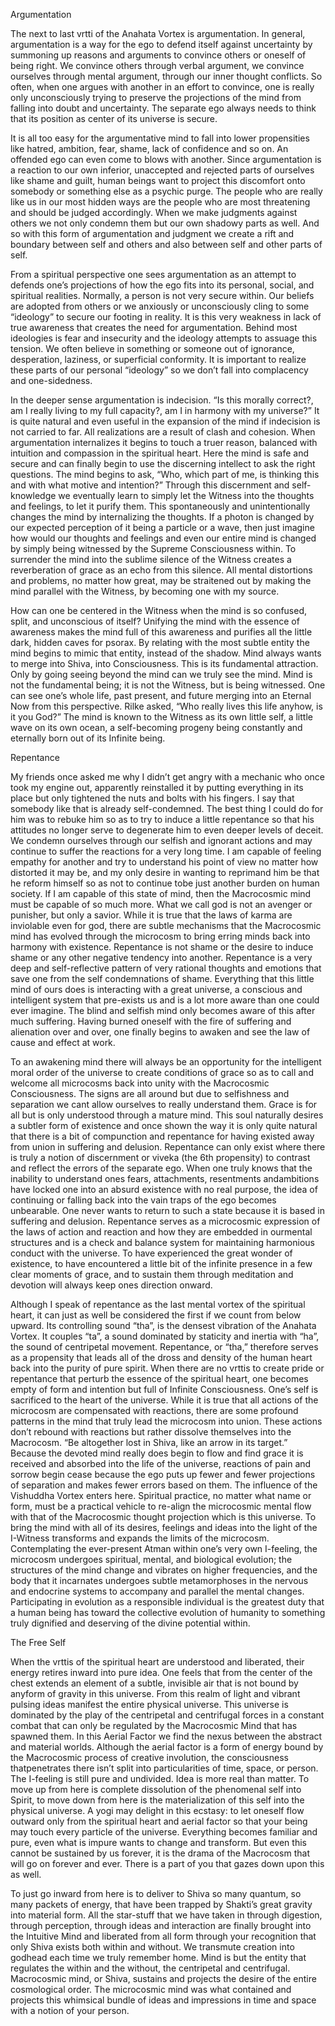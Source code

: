 
Argumentation

The next to last vrtti of the Anahata Vortex is argumentation. In general, argumentation is a way for the ego to defend itself against uncertainty by summoning up reasons and arguments to convince others or oneself of being right. We convince others through verbal argument, we convince ourselves through mental argument, through our inner thought conflicts. So often, when one argues with another in an effort to convince, one is really only unconsciously trying to preserve the projections of the mind from falling into doubt and uncertainty. The separate ego always needs to think that its position as center of its universe is secure.

It is all too easy for the argumentative mind to fall into lower propensities like hatred, ambition, fear, shame, lack of confidence and so on. An offended ego can even come to blows with another. Since argumentation is a reaction to our own inferior, unaccepted and rejected parts of ourselves like shame and guilt, human beings want to project this discomfort onto somebody or something else as a psychic purge. The people who are really like us in our most hidden ways are the people who are most threatening and should be judged accordingly. When we make judgments against others we not only condemn them but our own shadowy parts as well. And so with this form of argumentation and judgment we create a rift and boundary between self and others and also between self and other parts of self.

From a spiritual perspective one sees argumentation as an attempt to defends one’s projections of how the ego fits into its personal, social, and spiritual realities. Normally, a person is not very secure within. Our beliefs are adopted from others or we anxiously or unconsciously cling to some “ideology” to secure our footing in reality. It is this very weakness in lack of true awareness that creates the need for argumentation. Behind most ideologies is fear and insecurity and the ideology attempts to assuage this tension. We often believe in something or someone out of ignorance, desperation, laziness, or superficial conformity. It is important to realize these parts of our personal “ideology” so we don’t fall into complacency and one-sidedness.

In the deeper sense argumentation is indecision. “Is this morally correct?, am I really living to my full capacity?, am I in harmony with my universe?” It is quite natural and even useful in the expansion of the mind if indecision is not carried to far. All realizations are a result of clash and cohesion. When argumentation internalizes it begins to touch a truer reason, balanced with intuition and compassion in the spiritual heart. Here the mind is safe and secure and can finally begin to use the discerning intellect to ask the right questions. The mind begins to ask, “Who, which part of me, is thinking this and with what motive and intention?” Through this discernment and self-knowledge we eventually learn to simply let the Witness into the thoughts and feelings, to let it purify them. This spontaneously and unintentionally changes the mind by internalizing the thoughts. If a photon is changed by our expected perception of it being a particle or a wave, then just imagine how would our thoughts and feelings and even our entire mind is changed by simply being witnessed by the Supreme Consciousness within. To surrender the mind into the sublime silence of the Witness creates a reverberation of grace as an echo from this silence. All mental distortions and problems, no matter how great, may be straitened out by  making the mind parallel with the Witness, by becoming one with my source.

How can one be centered in the Witness when the mind is so confused, split, and unconscious of itself? Unifying the mind with the essence of awareness makes the mind full of this awareness and purifies all the little dark, hidden caves for psorax. By relating with the most subtle entity the mind begins to mimic that entity, instead of the shadow. Mind always wants to merge into Shiva, into Consciousness. This is its fundamental attraction.  Only by going seeing beyond the mind can we truly see the mind. Mind is not the fundamental being; it is not the Witness, but is being witnessed.  One can see one’s whole life, past present, and future merging into an Eternal Now from this perspective. Rilke asked, “Who really lives this  life anyhow, is it you God?” The mind is known to the Witness as its own little self, a little wave on its own ocean, a self-becoming progeny being constantly and eternally born out of its Infinite being.

Repentance

My friends once asked me why I didn’t get angry with a mechanic who once took my engine out, apparently reinstalled it by putting everything in its place but only tightened the nuts and bolts with his fingers. I say that somebody like that is already self-condemned. The best thing I could do for him was to rebuke him so as to try to induce a little repentance so that his attitudes no longer serve to degenerate him to even deeper levels of deceit. We condemn ourselves through our selfish and ignorant actions and may continue to suffer the reactions for a very long time.  I am capable of feeling empathy for another and try to understand his point of view no matter how distorted it may be, and my only desire in wanting to reprimand him be that he reform himself so as not to continue tobe just another burden on human society. If I am capable of this state of mind, then the Macrocosmic mind must be capable of so much more. What we call god is not an avenger or punisher, but only a savior. While it is true that the laws of karma are inviolable even for god, there are subtle mechanisms that the Macrocosmic mind has evolved through the microcosm to bring erring minds back into harmony with existence. Repentance is not shame or the desire to induce shame or any other negative tendency into another. Repentance is a very deep and self-reflective pattern of very rational thoughts and emotions that save one from the self condemnations of shame. Everything that this little mind of ours does is interacting with a great universe, a conscious and intelligent system that pre-exists us and is a lot more aware than one could ever imagine. The blind and selfish mind only becomes aware of this after much suffering. Having burned oneself with the fire of suffering and alienation over and over, one finally begins to awaken and see the law of cause and effect at work.

To an awakening mind there will always be an opportunity for the intelligent moral order of the universe to create conditions of grace so as to call and welcome all microcosms back into unity with the Macrocosmic Consciousness. The signs are all around but due to selfishness and separation we cant allow ourselves to really understand them. Grace is for all but is only understood through a mature mind. This soul naturally desires a subtler form of existence and once shown the way it is only quite natural that there is a bit of compunction and repentance for having existed away from union in suffering and delusion. Repentance can only exist where there is truly a notion of discernment or viveka (the 6th propensity) to contrast and reflect the errors of the separate ego. When one truly knows that the inability to understand ones fears, attachments, resentments andambitions have locked one into an absurd existence with no real  purpose, the idea of continuing or falling back into the vain traps of the ego becomes unbearable. One never wants to return to such a state because it is based in suffering and delusion. Repentance serves as a microcosmic expression of the laws of action and reaction and how they are embedded in ourmental structures and is a check and balance system for maintaining harmonious conduct with the universe. To have experienced the great wonder of existence, to have encountered a little bit of the infinite presence in a few clear moments of grace, and to sustain them through meditation and devotion will always keep ones direction onward.

Although I speak of repentance as the last mental vortex of the spiritual heart, it can just as well be considered the first if we count from below upward. Its controlling sound “tha”, is the densest vibration of the Anahata Vortex. It couples “ta”, a sound dominated by staticity and inertia with “ha”, the sound of centripetal movement. Repentance, or “tha,” therefore serves as a propensity that leads all of the dross and density of the human heart back into the purity of pure spirit. When there are no vrttis to create pride or repentance that perturb the essence of the spiritual heart, one becomes empty of form and intention but full of Infinite Consciousness. One’s self is sacrificed to the heart of the universe. While it is true that all actions of the microcosm are compensated with reactions, there are some profound patterns in the mind that truly lead the microcosm into union. These actions don’t rebound with reactions but rather dissolve themselves into the Macrocosm. “Be altogether lost in Shiva, like an arrow in its target.” Because the devoted mind really does begin to flow and find grace it is received and absorbed into the life of the
universe, reactions of pain and sorrow begin cease because the ego puts up fewer and fewer projections of separation and makes fewer errors based on them. The influence of the Vishuddha Vortex enters here. Spiritual practice, no matter what name or form, must be a practical vehicle to re-align the microcosmic mental flow with that of the Macrocosmic thought projection which is this universe. To bring the mind with all of its desires, feelings and ideas into the light of the I-Witness transforms and expands the limits of the microcosm. Contemplating the ever-present Atman within one’s very own I-feeling, the microcosm undergoes spiritual, mental, and biological evolution; the structures of the mind change and vibrates on higher frequencies, and the body that it incarnates undergoes subtle metamorphoses in the nervous and endocrine systems to accompany and parallel the mental changes. Participating in evolution as a responsible individual is the greatest duty that a human being has toward the collective evolution of humanity to something truly dignified and deserving of the divine potential within.

The Free Self

When the vrttis of the spiritual heart are understood and liberated, their energy retires inward into pure idea. One feels that from the center of the chest extends an element of a subtle, invisible air that is not bound by anyform of gravity in this universe. From this realm of light and vibrant pulsing ideas manifest the entire physical universe. This universe is dominated by the play of the centripetal and centrifugal forces in a constant combat that can only be regulated by the Macrocosmic Mind that has spawned them. In this Aerial Factor we find the nexus between the abstract and material worlds. Although the aerial factor is a form of energy bound by the Macrocosmic process of creative involution, the consciousness thatpenetrates there isn’t split into particularities of time, space, or person. The I-feeling is still pure and undivided. Idea is more real than matter. To move up from here is complete dissolution of the phenomenal self into Spirit, to move down from here is the materialization of this self into the physical universe.
A yogi may delight in this ecstasy: to let oneself flow outward only from the spiritual heart and aerial factor so that your being may touch every particle of the universe. Everything becomes familiar and pure, even what is impure wants to change and transform. But even this cannot be sustained by us forever, it is the drama of the Macrocosm that will go on forever and ever. There is a part of you that gazes down upon this as well.

To just go inward from here is to deliver to Shiva so many quantum, so many packets of energy, that have been trapped by Shakti’s great gravity into material form. All the star-stuff that we have taken in through digestion, through perception, through ideas and interaction are finally brought into the Intuitive Mind and liberated from all form through your recognition that only Shiva exists both within and without. We transmute creation into godhead each time we truly remember home. Mind is but the entity that regulates the within and the without, the centripetal and centrifugal. Macrocosmic mind, or Shiva, sustains and projects the desire of the entire cosmological order. The microcosmic mind was what contained and projects this whimsical bundle of ideas and impressions in time and space with a notion of your person.
